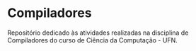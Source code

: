 # Compiladores
Repositório dedicado às atividades realizadas na disciplina de Compiladores do curso de Ciência da Computação - UFN.
